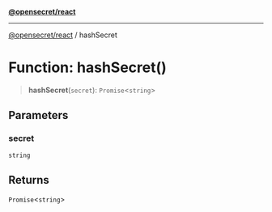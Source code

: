 [**@opensecret/react**](../README.md)

***

[@opensecret/react](../README.md) / hashSecret

# Function: hashSecret()

> **hashSecret**(`secret`): `Promise`\<`string`\>

## Parameters

### secret

`string`

## Returns

`Promise`\<`string`\>
